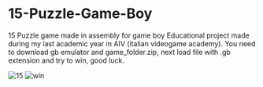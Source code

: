 # 15-Puzzle-Game-Boy
15 Puzzle game made in assembly for game boy
Educational project made during my last academic year in AIV (italian videogame academy).
You need to download gb emulator and game_folder.zip, next load file with .gb extension and try to win, good luck.

![15](https://user-images.githubusercontent.com/23486117/57305181-eba5af00-70e0-11e9-9041-c7eb9812b829.jpg)
![win](https://user-images.githubusercontent.com/23486117/57305182-ec3e4580-70e0-11e9-818b-e4d4309f7d2b.jpg)
